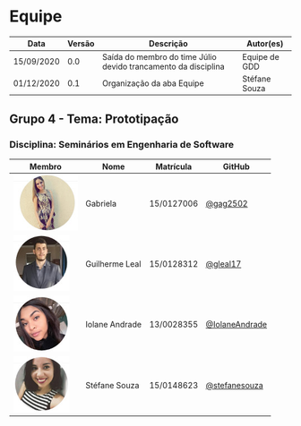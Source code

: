 # Equipe

Data | Versão | Descrição | Autor(es)
---- | ---- | ----| -----
15/09/2020 | 0.0 | Saída do membro do time Júlio devido trancamento da disciplina| Equipe de GDD
01/12/2020 | 0.1 | Organização da aba Equipe | Stéfane Souza

## Grupo 4 - Tema: Prototipação
### Disciplina: Seminários em Engenharia de Software

 Membro |Nome | Matrícula | GitHub
------- | ------- | --------- | -------
![gabriela](./img/membros/gabriela.jpeg) |  Gabriela  | 15/0127006   | [@gag2502](https://github.com/gag2502)
![guilherme](./img/membros/guilherme.jpeg) |  Guilherme Leal | 15/0128312| [@gleal17](https://github.com/gleal17)
![iolane](./img/membros/iolane.jpeg) | Iolane Andrade | 13/0028355 | [@IolaneAndrade](https://github.com/IolaneAndrade)
![stefane](./img/membros/stefane.jpeg) |  Stéfane Souza | 15/0148623 | [@stefanesouza](https://github.com/stefanesouza)
